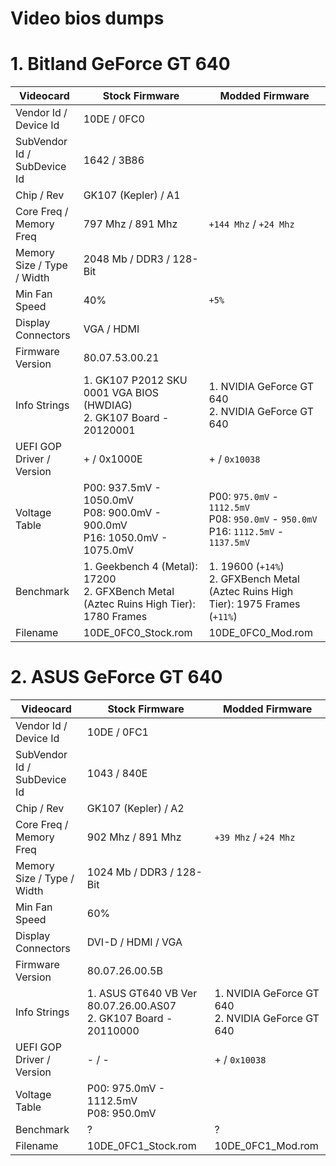 
#  Video bios dumps

# 1. Bitland GeForce GT 640
| Videocard | Stock Firmware | Modded Firmware |
| - | - | - |
| Vendor Id / Device Id | 10DE / 0FC0 | |
| SubVendor Id / SubDevice Id | 1642 / 3B86 | |
| Chip / Rev | GK107 (Kepler) / A1 | |
| Core Freq / Memory Freq | 797 Mhz / 891 Mhz | `+144 Mhz` / `+24 Mhz` |
| Memory Size / Type  / Width | 2048 Mb / DDR3 / 128-Bit |  |
| Min Fan Speed | 40% | `+5%` |
| Display Connectors | VGA / HDMI | |
| Firmware Version | 80.07.53.00.21 | |
| Info Strings | 1. GK107 P2012 SKU 0001 VGA BIOS (HWDIAG)<br>2. GK107 Board - 20120001 | 1. NVIDIA GeForce GT 640<br>2. NVIDIA GeForce GT 640 |
| UEFI GOP Driver / Version | + / 0x1000E  | + / `0x10038` |
| Voltage Table | P00: 937.5mV - 1050.0mV<br>P08: 900.0mV - 900.0mV<br>P16: 1050.0mV - 1075.0mV | P00: `975.0mV` - `1112.5mV`<br>P08: `950.0mV` - `950.0mV`<br>P16: `1112.5mV` - `1137.5mV` |
| Benchmark | 1. Geekbench 4 (Metal): 17200<br>2. GFXBench Metal (Aztec Ruins High Tier): 1780 Frames | 1. 19600 (`+14%`)<br>2. GFXBench Metal (Aztec Ruins High Tier): 1975 Frames (`+11%`)|
| Filename | 10DE_0FC0_Stock.rom | 10DE_0FC0_Mod.rom |

# 2. ASUS GeForce GT 640
| Videocard | Stock Firmware | Modded Firmware |
| - | - | - |
| Vendor Id / Device Id | 10DE / 0FC1 | |
| SubVendor Id / SubDevice Id | 1043 / 840E | |
| Chip / Rev | GK107 (Kepler) / A2 | |
| Core Freq / Memory Freq | 902 Mhz / 891 Mhz | `+39 Mhz` / `+24 Mhz` |
| Memory Size / Type  / Width | 1024 Mb / DDR3 / 128-Bit |  |
| Min Fan Speed | 60% | |
| Display Connectors | DVI-D / HDMI / VGA | |
| Firmware Version | 80.07.26.00.5B |  |
| Info Strings | 1. ASUS GT640 VB Ver 80.07.26.00.AS07<br>2. GK107 Board - 20110000 | 1. NVIDIA GeForce GT 640<br>2. NVIDIA GeForce GT 640 |
| UEFI GOP Driver / Version | - / -  | + / `0x10038` |
| Voltage Table | P00: 975.0mV - 1112.5mV<br>P08: 950.0mV |  |
| Benchmark | ? | ? |
| Filename | 10DE_0FC1_Stock.rom | 10DE_0FC1_Mod.rom |
